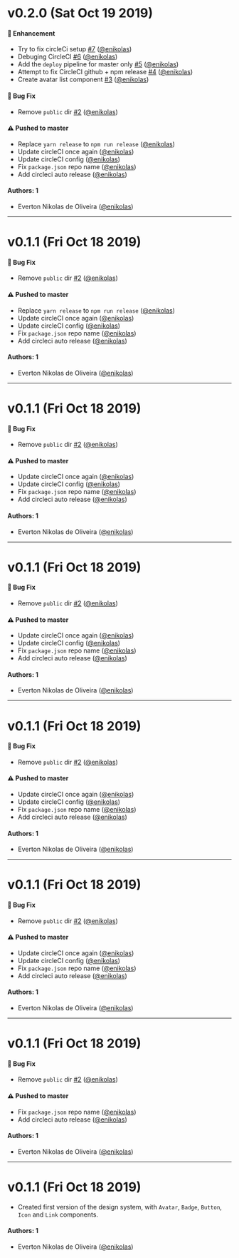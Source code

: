 # v0.2.0 (Sat Oct 19 2019)

#### 🚀  Enhancement

- Try to fix circleCi setup [#7](https://github.com/enikolas/enikolas-learnstorybook-design-system/pull/7) ([@enikolas](https://github.com/enikolas))
- Debuging CircleCI [#6](https://github.com/enikolas/enikolas-learnstorybook-design-system/pull/6) ([@enikolas](https://github.com/enikolas))
- Add the `deploy` pipeline for master only [#5](https://github.com/enikolas/enikolas-learnstorybook-design-system/pull/5) ([@enikolas](https://github.com/enikolas))
- Attempt to fix CircleCI github + npm release [#4](https://github.com/enikolas/enikolas-learnstorybook-design-system/pull/4) ([@enikolas](https://github.com/enikolas))
- Create avatar list component [#3](https://github.com/enikolas/enikolas-learnstorybook-design-system/pull/3) ([@enikolas](https://github.com/enikolas))

#### 🐛  Bug Fix

- Remove `public` dir [#2](https://github.com/enikolas/enikolas-learnstorybook-design-system/pull/2) ([@enikolas](https://github.com/enikolas))

#### ⚠️  Pushed to master

- Replace `yarn release` to `npm run release`  ([@enikolas](https://github.com/enikolas))
- Update circleCI once again  ([@enikolas](https://github.com/enikolas))
- Update circleCI config  ([@enikolas](https://github.com/enikolas))
- Fix `package.json` repo name  ([@enikolas](https://github.com/enikolas))
- Add circleci auto release  ([@enikolas](https://github.com/enikolas))

#### Authors: 1

- Everton Nikolas de Oliveira ([@enikolas](https://github.com/enikolas))

---

# v0.1.1 (Fri Oct 18 2019)

#### 🐛  Bug Fix

- Remove `public` dir [#2](https://github.com/enikolas/enikolas-learnstorybook-design-system/pull/2) ([@enikolas](https://github.com/enikolas))

#### ⚠️  Pushed to master

- Replace `yarn release` to `npm run release`  ([@enikolas](https://github.com/enikolas))
- Update circleCI once again  ([@enikolas](https://github.com/enikolas))
- Update circleCI config  ([@enikolas](https://github.com/enikolas))
- Fix `package.json` repo name  ([@enikolas](https://github.com/enikolas))
- Add circleci auto release  ([@enikolas](https://github.com/enikolas))

#### Authors: 1

- Everton Nikolas de Oliveira ([@enikolas](https://github.com/enikolas))

---

# v0.1.1 (Fri Oct 18 2019)

#### 🐛  Bug Fix

- Remove `public` dir [#2](https://github.com/enikolas/enikolas-learnstorybook-design-system/pull/2) ([@enikolas](https://github.com/enikolas))

#### ⚠️  Pushed to master

- Update circleCI once again  ([@enikolas](https://github.com/enikolas))
- Update circleCI config  ([@enikolas](https://github.com/enikolas))
- Fix `package.json` repo name  ([@enikolas](https://github.com/enikolas))
- Add circleci auto release  ([@enikolas](https://github.com/enikolas))

#### Authors: 1

- Everton Nikolas de Oliveira ([@enikolas](https://github.com/enikolas))

---

# v0.1.1 (Fri Oct 18 2019)

#### 🐛  Bug Fix

- Remove `public` dir [#2](https://github.com/enikolas/enikolas-learnstorybook-design-system/pull/2) ([@enikolas](https://github.com/enikolas))

#### ⚠️  Pushed to master

- Update circleCI once again  ([@enikolas](https://github.com/enikolas))
- Update circleCI config  ([@enikolas](https://github.com/enikolas))
- Fix `package.json` repo name  ([@enikolas](https://github.com/enikolas))
- Add circleci auto release  ([@enikolas](https://github.com/enikolas))

#### Authors: 1

- Everton Nikolas de Oliveira ([@enikolas](https://github.com/enikolas))

---

# v0.1.1 (Fri Oct 18 2019)

#### 🐛  Bug Fix

- Remove `public` dir [#2](https://github.com/enikolas/enikolas-learnstorybook-design-system/pull/2) ([@enikolas](https://github.com/enikolas))

#### ⚠️  Pushed to master

- Update circleCI once again  ([@enikolas](https://github.com/enikolas))
- Update circleCI config  ([@enikolas](https://github.com/enikolas))
- Fix `package.json` repo name  ([@enikolas](https://github.com/enikolas))
- Add circleci auto release  ([@enikolas](https://github.com/enikolas))

#### Authors: 1

- Everton Nikolas de Oliveira ([@enikolas](https://github.com/enikolas))

---

# v0.1.1 (Fri Oct 18 2019)

#### 🐛  Bug Fix

- Remove `public` dir [#2](https://github.com/enikolas/enikolas-learnstorybook-design-system/pull/2) ([@enikolas](https://github.com/enikolas))

#### ⚠️  Pushed to master

- Update circleCI once again  ([@enikolas](https://github.com/enikolas))
- Update circleCI config  ([@enikolas](https://github.com/enikolas))
- Fix `package.json` repo name  ([@enikolas](https://github.com/enikolas))
- Add circleci auto release  ([@enikolas](https://github.com/enikolas))

#### Authors: 1

- Everton Nikolas de Oliveira ([@enikolas](https://github.com/enikolas))

---

# v0.1.1 (Fri Oct 18 2019)

#### 🐛  Bug Fix

- Remove `public` dir [#2](https://github.com/enikolas/enikolas-learnstorybook-design-system/pull/2) ([@enikolas](https://github.com/enikolas))

#### ⚠️  Pushed to master

- Fix `package.json` repo name  ([@enikolas](https://github.com/enikolas))
- Add circleci auto release  ([@enikolas](https://github.com/enikolas))

#### Authors: 1

- Everton Nikolas de Oliveira ([@enikolas](https://github.com/enikolas))

---

# v0.1.1 (Fri Oct 18 2019)

- Created first version of the design system, with `Avatar`, `Badge`, `Button`, `Icon` and `Link` components.

#### Authors: 1

- Everton Nikolas de Oliveira ([@enikolas](https://github.com/enikolas))
